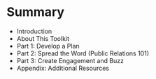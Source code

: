 # Summary

* Introduction
* About This Toolkit
* Part 1: Develop a Plan
* Part 2: Spread the Word (Public Relations 101)
* Part 3: Create Engagement and Buzz
* Appendix: Additional Resources

